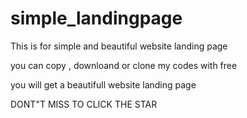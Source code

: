 # simple_landingpage
This is for simple and beautiful website landing page

you can copy , downloand or clone my codes with free 

you will get a beautifull website landing page 



DONT"T MISS TO CLICK THE STAR 
